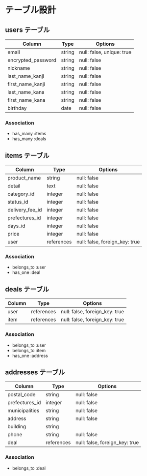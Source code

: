 # テーブル設計



## users テーブル

| Column             | Type   | Options                   |
| ------------------ | ------ | ------------------------- |
| email              | string | null: false, unique: true |
| encrypted_password | string | null: false               |
| nickname           | string | null: false               |
| last_name_kanji    | string | null: false               |
| first_name_kanji   | string | null: false               | 
| last_name_kana     | string | null: false               |  
| first_name_kana    | string | null: false               |
| birthday           | date   | null: false               |

### Association

- has_many :items
- has_many :deals



## items テーブル

| Column          | Type       | Options                        |
| --------------- | ---------- | ------------------------------ |
| product_name    | string     | null: false                    |
| detail          | text       | null: false                    |
| category_id     | integer    | null: false                    |
| status_id       | integer    | null: false                    |
| delivery_fee_id | integer    | null: false                    |
| prefectures_id  | integer    | null: false                    |
| days_id         | integer    | null: false                    |
| price           | integer    | null: false                    |
| user            | references | null: false, foreign_key: true |

### Association

- belongs_to :user
- has_one :deal



## deals テーブル

| Column            | Type       | Options                        |
|------------------ | ---------- |------------------------------- |
| user              | references | null: false, foreign_key: true |
| item              | references | null: false, foreign_key: true |

### Association

- belongs_to :user
- belongs_to :item
- has_one :address



## addresses テーブル

| Column         | Type       | Options                        |
|--------------- | ---------- |------------------------------- |
| postal_code    | string     | null: false                    |
| prefectures_id | integer    | null: false                    |
| municipalities | string     | null: false                    |
| address        | string     | null: false                    |
| building       | string     |                                |
| phone          | string     | null: false                    |
| deal           | references | null: false, foreign_key: true |

### Association

- belongs_to :deal

